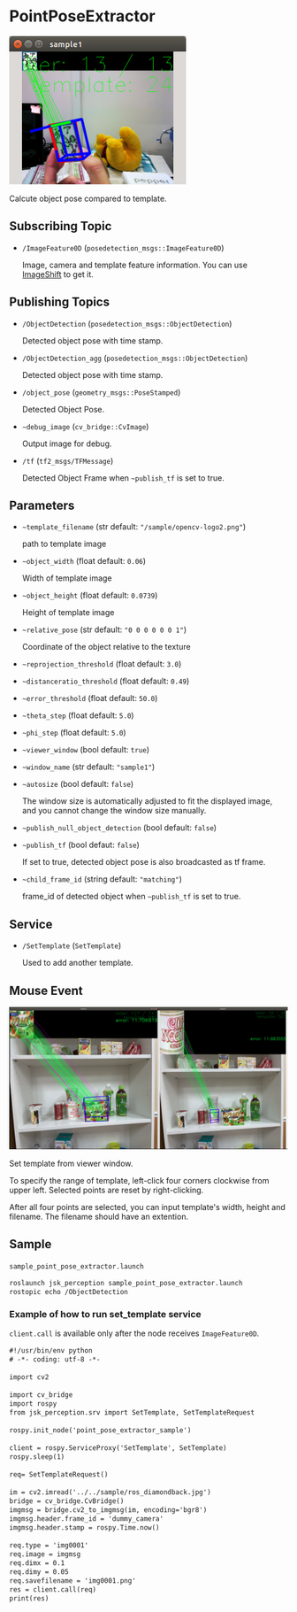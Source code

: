 # PointPoseExtractor

![](images/point_pose_extractor.png)

  Calcute object pose compared to template. 

## Subscribing Topic

- `/ImageFeature0D` (`posedetection_msgs::ImageFeature0D`)

  Image, camera and template feature information.
  You can use [ImageShift](https://jsk-docs.readthedocs.io/projects/jsk_recognition/en/latest/imagesift/nodes/imagesift.html) to get it.

## Publishing Topics

- `/ObjectDetection` (`posedetection_msgs::ObjectDetection`)

  Detected object pose with time stamp. 

- `/ObjectDetection_agg` (`posedetection_msgs::ObjectDetection`)

  Detected object pose with time stamp. 

- `/object_pose` (`geometry_msgs::PoseStamped`)

  Detected Object Pose. 

- `~debug_image` (`cv_bridge::CvImage`) 

  Output image for debug.

- `/tf` (`tf2_msgs/TFMessage`)

  Detected Object Frame when `~publish_tf` is set to true.

## Parameters

- `~template_filename` (str default: `"/sample/opencv-logo2.png"`)

  path to template image

- `~object_width` (float default: `0.06`)

  Width of template image
  
- `~object_height` (float default: `0.0739`)

  Height of template image

- `~relative_pose` (str default: `"0 0 0 0 0 0 1"`)

  Coordinate of the object relative to the texture
  
- `~reprojection_threshold` (float default: `3.0`)
- `~distanceratio_threshold` (float default: `0.49`)
- `~error_threshold` (float default: `50.0`)
- `~theta_step` (float default: `5.0`)
- `~phi_step` (float default: `5.0`)
- `~viewer_window` (bool default: `true`)
- `~window_name` (str default: `"sample1"`)
- `~autosize` (bool default: `false`)

  The window size is automatically adjusted to fit the displayed image, and you cannot change the window size manually.

- `~publish_null_object_detection` (bool default: `false`)
- `~publish_tf` (bool defaut: `false`)

  If set to true, detected object pose is also broadcasted as tf frame.

- `~child_frame_id` (string default: `"matching"`)

  frame_id of detected object when `~publish_tf` is set to true.

## Service 

- `/SetTemplate` (`SetTemplate`)

  Used to add another template.

## Mouse Event

![](images/point_pose_extractor_mouse.png)

  Set template from viewer window.

  To specify the range of template, left-click four corners clockwise from upper left. Selected points are reset by right-clicking.

  After all four points are selected, you can input template's width, height and filename. The filename should have an extention.
  
## Sample

`sample_point_pose_extractor.launch`

```
roslaunch jsk_perception sample_point_pose_extractor.launch
rostopic echo /ObjectDetection
```

### Example of how to run set_template service 

  `client.call` is available only after the node receives `ImageFeature0D`.

```
#!/usr/bin/env python
# -*- coding: utf-8 -*-

import cv2

import cv_bridge
import rospy
from jsk_perception.srv import SetTemplate, SetTemplateRequest

rospy.init_node('point_pose_extractor_sample')

client = rospy.ServiceProxy('SetTemplate', SetTemplate)
rospy.sleep(1)

req= SetTemplateRequest()

im = cv2.imread('../../sample/ros_diamondback.jpg')
bridge = cv_bridge.CvBridge()
imgmsg = bridge.cv2_to_imgmsg(im, encoding='bgr8')
imgmsg.header.frame_id = 'dummy_camera'
imgmsg.header.stamp = rospy.Time.now()

req.type = 'img0001'
req.image = imgmsg
req.dimx = 0.1
req.dimy = 0.05
req.savefilename = 'img0001.png'
res = client.call(req)
print(res)
```

